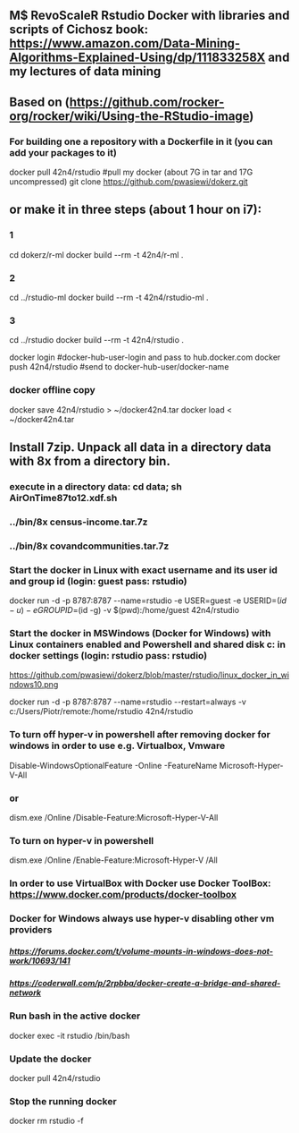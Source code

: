 ## M$ RevoScaleR Rstudio Docker with libraries and scripts of Cichosz book: https://www.amazon.com/Data-Mining-Algorithms-Explained-Using/dp/111833258X and my lectures of data mining
## Based on (https://github.com/rocker-org/rocker/wiki/Using-the-RStudio-image)
### For building one a repository with a Dockerfile in it (you can add your packages to it)

docker pull 42n4/rstudio   #pull my docker (about 7G in tar and 17G uncompressed)
git clone https://github.com/pwasiewi/dokerz.git

## or make it in three steps (about 1 hour on i7):
### 1
cd dokerz/r-ml
docker build --rm -t 42n4/r-ml .
### 2
cd ../rstudio-ml
docker build --rm -t 42n4/rstudio-ml .
### 3
cd ../rstudio
docker build --rm -t 42n4/rstudio .

docker login 				#docker-hub-user-login and pass to hub.docker.com
docker push 42n4/rstudio 	#send to docker-hub-user/docker-name

### docker offline copy
docker save 42n4/rstudio > ~/docker42n4.tar 
docker load < ~/docker42n4.tar

## Install 7zip. Unpack all data in a directory data with 8x from a directory bin. 
### execute in a directory data: cd data; sh AirOnTime87to12.xdf.sh 
### ../bin/8x census-income.tar.7z
### ../bin/8x covandcommunities.tar.7z

### Start the docker in Linux with exact username and its user id and group id (login: guest pass: rstudio)

docker run -d -p 8787:8787 --name=rstudio -e USER=guest -e USERID=$(id -u) -e GROUPID=$(id -g) -v $(pwd):/home/guest 42n4/rstudio

### Start the docker in MSWindows (Docker for Windows) with Linux containers enabled and Powershell and shared disk c: in docker settings (login: rstudio pass: rstudio)
https://github.com/pwasiewi/dokerz/blob/master/rstudio/linux_docker_in_windows10.png

docker run -d -p 8787:8787 --name=rstudio --restart=always -v c:/Users/Piotr/remote:/home/rstudio 42n4/rstudio

### To turn off hyper-v in powershell after removing docker for windows in order to use e.g. Virtualbox, Vmware

Disable-WindowsOptionalFeature -Online -FeatureName Microsoft-Hyper-V-All
### or
dism.exe /Online /Disable-Feature:Microsoft-Hyper-V-All

### To turn on hyper-v in powershell
dism.exe /Online /Enable-Feature:Microsoft-Hyper-V /All

### In order to use VirtualBox with Docker use Docker ToolBox: https://www.docker.com/products/docker-toolbox

### Docker for Windows always use hyper-v disabling other vm providers

##### https://forums.docker.com/t/volume-mounts-in-windows-does-not-work/10693/141
##### https://coderwall.com/p/2rpbba/docker-create-a-bridge-and-shared-network

### Run bash in the active docker

docker exec -it rstudio /bin/bash

### Update the docker

docker pull 42n4/rstudio

### Stop the running docker

docker rm rstudio -f
